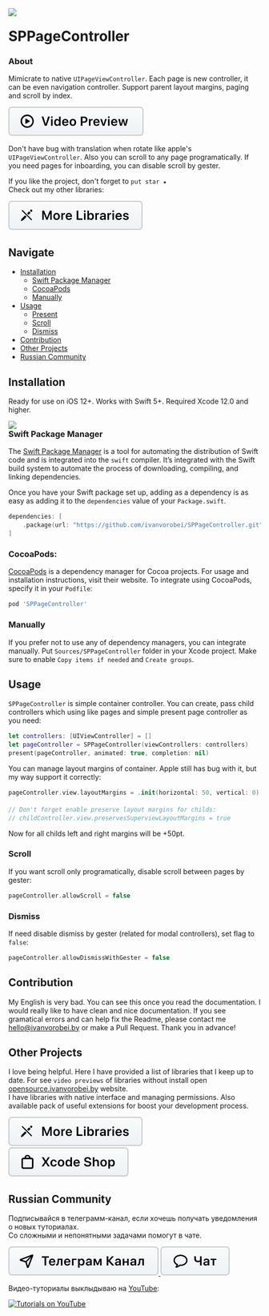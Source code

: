 <a href="https://opensource.ivanvorobei.by/sppagecontroller/preview">
    <img align="left" src="https://cdn.ivanvorobei.by/github/sppagecontroller/example-app-preview-1.0.2.png" width="270"/>
</a>

# SPPageController

### About

Mimicrate to native `UIPageViewController`. Each page is new controller, it can be even navigation controller.
 Support parent layout margins, paging and scroll by index. 
 
<p float="left">
    <a href="https://opensource.ivanvorobei.by/sppagecontroller/preview">
        <img src="https://github.com/ivanvorobei/Readme/blob/main/Buttons/video-preview.svg">
    </a>
</p>

Don't have bug with translation when rotate like apple's `UIPageViewController`. Also you can scroll to any page programatically. If you need pages for inboarding, you can disable scroll by gester.

If you like the project, don't forget to `put star ★`<br>Check out my other libraries:

<p float="left">
    <a href="https://opensource.ivanvorobei.by">
        <img src="https://github.com/ivanvorobei/Readme/blob/main/Buttons/more-libraries.svg">
    </a>
</p>

## Navigate

- [Installation](#installation)
    - [Swift Package Manager](#swift-package-manager)
    - [CocoaPods](#cocoapods)
    - [Manually](#manually)
- [Usage](#usage)
    - [Present](#usage)
    - [Scroll](#scroll)
    - [Dismiss](#dismiss)
- [Сontribution](#сontribution)
- [Other Projects](#other-projects)
- [Russian Community](#russian-community)

## Installation

Ready for use on iOS 12+. Works with Swift 5+. Required Xcode 12.0 and higher.

<img align="right" src="https://cdn.ivanvorobei.by/github/sppagecontroller/spm-install-preview.png" width="550"/>

### Swift Package Manager

The [Swift Package Manager](https://swift.org/package-manager/) is a tool for automating the distribution of Swift code and is integrated into the `swift` compiler. It’s integrated with the Swift build system to automate the process of downloading, compiling, and linking dependencies.

Once you have your Swift package set up, adding as a dependency is as easy as adding it to the `dependencies` value of your `Package.swift`.

```swift
dependencies: [
    .package(url: "https://github.com/ivanvorobei/SPPageController.git", .upToNextMajor(from: "1.0.0"))
]
```

### CocoaPods:

[CocoaPods](https://cocoapods.org) is a dependency manager for Cocoa projects. For usage and installation instructions, visit their website. To integrate using CocoaPods, specify it in your `Podfile`:

```ruby
pod 'SPPageController'
```

### Manually

If you prefer not to use any of dependency managers, you can integrate manually. Put `Sources/SPPageController` folder in your Xcode project. Make sure to enable `Copy items if needed` and `Create groups`.

## Usage

`SPPageController` is simple container controller. You can create, pass child controllers which using like pages and simple present page controller as you need:

```swift
let controllers: [UIViewController] = []
let pageController = SPPageController(viewControllers: controllers)
present(pageController, animated: true, completion: nil)
```

You can manage layout margins of container. Apple still has bug with it, but my way support it correctly:

```swift
pageController.view.layoutMargins = .init(horizontal: 50, vertical: 0)

// Don't forget enable preserve layout margins for childs:
// childController.view.preservesSuperviewLayoutMargins = true
```

Now for all childs left and right margins will be +50pt.

### Scroll

If you want scroll only programatically, disable scroll between pages by gester:

```swift
pageController.allowScroll = false
```

### Dismiss

If need disable dismiss by gester (related for modal controllers), set flag to `false`:

```swift
pageController.allowDismissWithGester = false
```

## Сontribution

My English is very bad. You can see this once you read the documentation. I would really like to have clean and nice documentation. If you see gramatical errors and can help fix the Readme, please contact me hello@ivanvorobei.by or make a Pull Request. Thank you in advance!

## Other Projects

I love being helpful. Here I have provided a list of libraries that I keep up to date. For see `video previews` of libraries without install open [opensource.ivanvorobei.by](https://opensource.ivanvorobei.by) website.<br>
I have libraries with native interface and managing permissions. Also available pack of useful extensions for boost your development process.

<p float="left">
    <a href="https://opensource.ivanvorobei.by">
        <img src="https://github.com/ivanvorobei/Readme/blob/main/Buttons/more-libraries.svg">
    </a>
        <a href="https://xcodeshop.ivanvorobei.by">
        <img src="https://github.com/ivanvorobei/Readme/blob/main/Buttons/xcode-shop.svg">
    </a>
</p>

## Russian Community

Подписывайся в телеграмм-канал, если хочешь получать уведомления о новых туториалах.<br>
Со сложными и непонятными задачами помогут в чате.

<p float="left">
    <a href="https://tutorials.ivanvorobei.by/telegram/channel">
        <img src="https://github.com/ivanvorobei/Readme/blob/main/Buttons/open-telegram-channel.svg">
    </a>
    <a href="https://tutorials.ivanvorobei.by/telegram/chat">
        <img src="https://github.com/ivanvorobei/Readme/blob/main/Buttons/russian-community-chat.svg">
    </a>
</p>

Видео-туториалы выклыдываю на [YouTube](https://tutorials.ivanvorobei.by/youtube):

[![Tutorials on YouTube](https://cdn.ivanvorobei.by/github/readme/youtube-preview.jpg)](https://tutorials.ivanvorobei.by/youtube)
